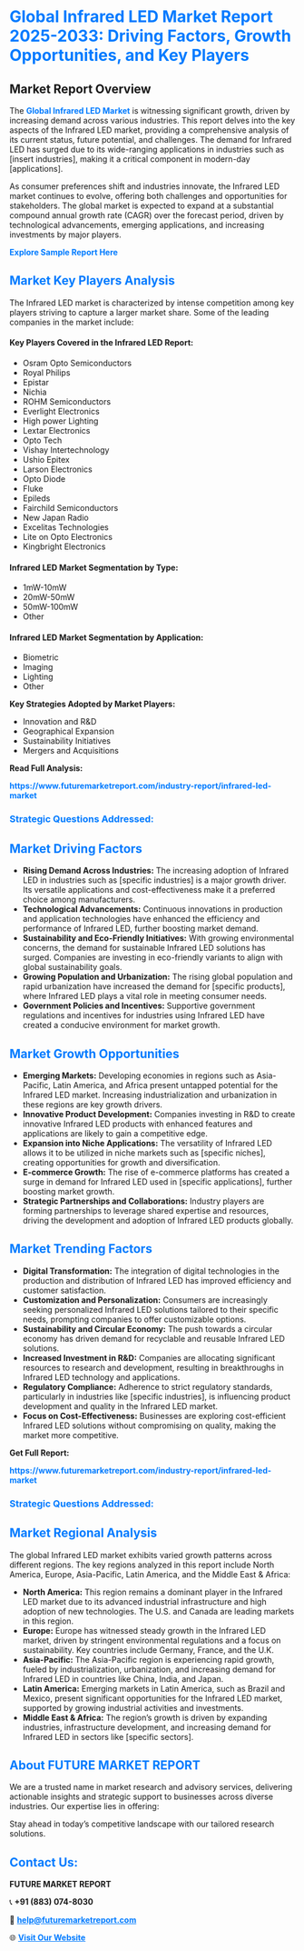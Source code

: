 <h1 style="color: #007BFF;">Global Infrared LED Market Report 2025-2033: Driving Factors, Growth Opportunities, and Key Players</h1>

<section id="overview">
<h2>Market Report Overview</h2>
<p>The <a href="https://www.futuremarketreport.com/industry-report/infrared-led-market" style="color: #007BFF; text-decoration: none;"><strong>Global Infrared LED Market</strong></a> is witnessing significant growth, driven by increasing demand across various industries. This report delves into the key aspects of the Infrared LED market, providing a comprehensive analysis of its current status, future potential, and challenges. The demand for Infrared LED has surged due to its wide-ranging applications in industries such as [insert industries], making it a critical component in modern-day [applications].</p>
<p>As consumer preferences shift and industries innovate, the Infrared LED market continues to evolve, offering both challenges and opportunities for stakeholders. The global market is expected to expand at a substantial compound annual growth rate (CAGR) over the forecast period, driven by technological advancements, emerging applications, and increasing investments by major players.</p>
</section>

<section id="overview">
<p><a href="https://www.futuremarketreport.com/request-sample/reportId=89367" style="color: #007BFF; text-decoration: none;"><strong>Explore Sample Report Here</strong></a></p>
</section>

<section id="key-players">
<h2 style="color: #007BFF;">Market Key Players Analysis</h2>
<p>The Infrared LED market is characterized by intense competition among key players striving to capture a larger market share. Some of the leading companies in the market include:</p>
<h4>Key Players Covered in the Infrared LED Report:</h4>
<ul><li>Osram Opto Semiconductors</li><li>Royal Philips</li><li>Epistar</li><li>Nichia</li><li>ROHM Semiconductors</li><li>Everlight Electronics</li><li>High power Lighting</li><li>Lextar Electronics</li><li>Opto Tech</li><li>Vishay Intertechnology</li><li>Ushio Epitex</li><li>Larson Electronics</li><li>Opto Diode</li><li>Fluke</li><li>Epileds</li><li>Fairchild Semiconductors</li><li>New Japan Radio</li><li>Excelitas Technologies</li><li>Lite on Opto Electronics</li><li>Kingbright Electronics</li></ul>
<h4>Infrared LED Market Segmentation by Type:</h4>
<ul><li>1mW-10mW</li><li>20mW-50mW</li><li>50mW-100mW</li><li>Other</li></ul>

<h4>Infrared LED Market Segmentation by Application:</h4>
<ul><li>Biometric</li><li>Imaging</li><li>Lighting</li><li>Other</li></ul>
<p><strong>Key Strategies Adopted by Market Players:</strong></p>
<ul>
<li>Innovation and R&D</li>
<li>Geographical Expansion</li>
<li>Sustainability Initiatives</li>
<li>Mergers and Acquisitions</li>
</ul>
</section>

<section>
<p><strong>Read Full Analysis: </strong></p><a href="https://www.futuremarketreport.com/industry-report/infrared-led-market" style="color: #007BFF; text-decoration: none;"><strong>https://www.futuremarketreport.com/industry-report/infrared-led-market</strong></a>
<h3 style="color: #007BFF;">Strategic Questions Addressed:</h3>
</section>

<section id="driving-factors">
<h2 style="color: #007BFF;">Market Driving Factors</h2>
<ul>
<li><strong>Rising Demand Across Industries:</strong> The increasing adoption of Infrared LED in industries such as [specific industries] is a major growth driver. Its versatile applications and cost-effectiveness make it a preferred choice among manufacturers.</li>
<li><strong>Technological Advancements:</strong> Continuous innovations in production and application technologies have enhanced the efficiency and performance of Infrared LED, further boosting market demand.</li>
<li><strong>Sustainability and Eco-Friendly Initiatives:</strong> With growing environmental concerns, the demand for sustainable Infrared LED solutions has surged. Companies are investing in eco-friendly variants to align with global sustainability goals.</li>
<li><strong>Growing Population and Urbanization:</strong> The rising global population and rapid urbanization have increased the demand for [specific products], where Infrared LED plays a vital role in meeting consumer needs.</li>
<li><strong>Government Policies and Incentives:</strong> Supportive government regulations and incentives for industries using Infrared LED have created a conducive environment for market growth.</li>
</ul>
</section>

<section id="growth-opportunities">
<h2 style="color: #007BFF;">Market Growth Opportunities</h2>
<ul>
<li><strong>Emerging Markets:</strong> Developing economies in regions such as Asia-Pacific, Latin America, and Africa present untapped potential for the Infrared LED market. Increasing industrialization and urbanization in these regions are key growth drivers.</li>
<li><strong>Innovative Product Development:</strong> Companies investing in R&D to create innovative Infrared LED products with enhanced features and applications are likely to gain a competitive edge.</li>
<li><strong>Expansion into Niche Applications:</strong> The versatility of Infrared LED allows it to be utilized in niche markets such as [specific niches], creating opportunities for growth and diversification.</li>
<li><strong>E-commerce Growth:</strong> The rise of e-commerce platforms has created a surge in demand for Infrared LED used in [specific applications], further boosting market growth.</li>
<li><strong>Strategic Partnerships and Collaborations:</strong> Industry players are forming partnerships to leverage shared expertise and resources, driving the development and adoption of Infrared LED products globally.</li>
</ul>
</section>

<section id="trending-factors">
<h2 style="color: #007BFF;">Market Trending Factors</h2>
<ul>
<li><strong>Digital Transformation:</strong> The integration of digital technologies in the production and distribution of Infrared LED has improved efficiency and customer satisfaction.</li>
<li><strong>Customization and Personalization:</strong> Consumers are increasingly seeking personalized Infrared LED solutions tailored to their specific needs, prompting companies to offer customizable options.</li>
<li><strong>Sustainability and Circular Economy:</strong> The push towards a circular economy has driven demand for recyclable and reusable Infrared LED solutions.</li>
<li><strong>Increased Investment in R&D:</strong> Companies are allocating significant resources to research and development, resulting in breakthroughs in Infrared LED technology and applications.</li>
<li><strong>Regulatory Compliance:</strong> Adherence to strict regulatory standards, particularly in industries like [specific industries], is influencing product development and quality in the Infrared LED market.</li>
<li><strong>Focus on Cost-Effectiveness:</strong> Businesses are exploring cost-efficient Infrared LED solutions without compromising on quality, making the market more competitive.</li>
</ul>
</section>

<section>
<p><strong>Get Full Report: </strong></p><a href="https://www.futuremarketreport.com/industry-report/infrared-led-market" style="color: #007BFF; text-decoration: none;"><strong>https://www.futuremarketreport.com/industry-report/infrared-led-market</strong></a>
<h3 style="color: #007BFF;">Strategic Questions Addressed:</h3>
</section>


<section id="regional-analysis">
<h2 style="color: #007BFF;">Market Regional Analysis</h2>
<p>The global Infrared LED market exhibits varied growth patterns across different regions. The key regions analyzed in this report include North America, Europe, Asia-Pacific, Latin America, and the Middle East & Africa:</p>
<ul>
<li><strong>North America:</strong> This region remains a dominant player in the Infrared LED market due to its advanced industrial infrastructure and high adoption of new technologies. The U.S. and Canada are leading markets in this region.</li>
<li><strong>Europe:</strong> Europe has witnessed steady growth in the Infrared LED market, driven by stringent environmental regulations and a focus on sustainability. Key countries include Germany, France, and the U.K.</li>
<li><strong>Asia-Pacific:</strong> The Asia-Pacific region is experiencing rapid growth, fueled by industrialization, urbanization, and increasing demand for Infrared LED in countries like China, India, and Japan.</li>
<li><strong>Latin America:</strong> Emerging markets in Latin America, such as Brazil and Mexico, present significant opportunities for the Infrared LED market, supported by growing industrial activities and investments.</li>
<li><strong>Middle East & Africa:</strong> The region’s growth is driven by expanding industries, infrastructure development, and increasing demand for Infrared LED in sectors like [specific sectors].</li>
</ul>
</section>

<footer>
<h2 style="color: #007BFF;">About FUTURE MARKET REPORT</h2>
<p>We are a trusted name in market research and advisory services, delivering actionable insights and strategic support to businesses across diverse industries. Our expertise lies in offering:</p>

<p>Stay ahead in today’s competitive landscape with our tailored research solutions.</p>

<h2 style="color: #007BFF;">Contact Us:</h2>
<p><strong>FUTURE MARKET REPORT</strong></p>
<p>📞 <strong>+91 (883) 074-8030</strong></p>
<p>📧 <strong><a href="mailto:help@futuremarketreport.com" style="color: #007BFF;">help@futuremarketreport.com</a></strong></p>
<p>🌐 <strong><a href="https://www.futuremarketreport.com/" style="color: #007BFF;">Visit Our Website</a></strong></p>
</footer>